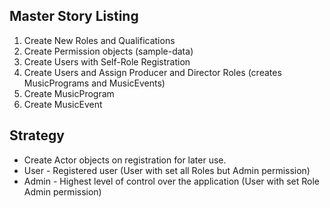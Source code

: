 ## Master Story Listing

1. Create New Roles and Qualifications
2. Create Permission objects (sample-data)
3. Create Users with Self-Role Registration
4. Create Users and Assign Producer and Director Roles (creates MusicPrograms and MusicEvents)
5. Create MusicProgram
6. Create MusicEvent

## Strategy

- Create Actor objects on registration for later use.
- User - Registered user (User with set all Roles but Admin permission) 
- Admin - Highest level of control over the application (User with set Role Admin permission)


